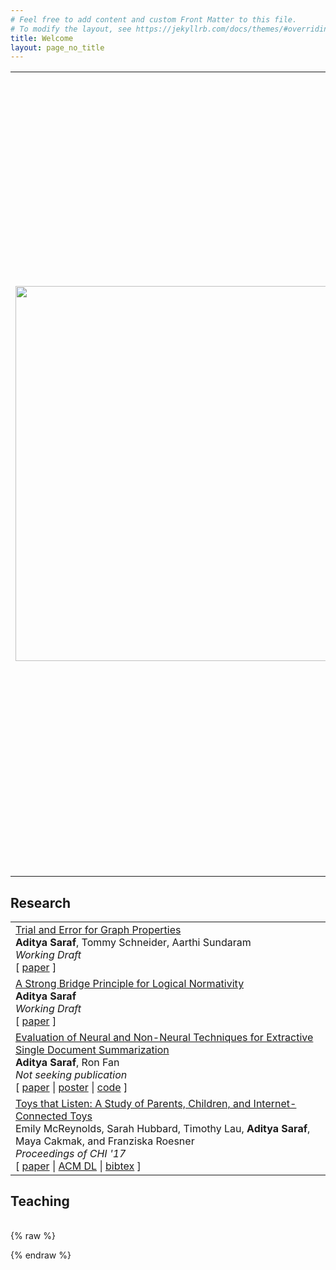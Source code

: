 ```yaml
---
# Feel free to add content and custom Front Matter to this file.
# To modify the layout, see https://jekyllrb.com/docs/themes/#overriding-theme-defaults
title: Welcome
layout: page_no_title
---
```

<table style="border:0px">
<tr style="border:0px">
	<td style="border:0px">
		<img src="assets/images/me.png" width="600px"/>
	</td>
	<td style="border:0px">
		Hello and welcome to my portfolio.<br><br>
		I am currently an undergrad in Computer Science and Engineering at the University of Washington, where I'm projected to graduate Magna Cum Laude. I'm interested in CS PhD programs specializing in theory.  My current research interests include matching markets, graph theory, computational geometry, and applications of logic to computer science. In the past, I've done research in Tech Policy/HCI and Natural Language Processing.<br><br>
		In addition to my CS interests, I'm also narrowly interested in the intersection of Epistemology and logic. I'm minoring in Philosophy, and spent time taking graduate coursework in this area -- see Research for more. <br><br>
		<a href="assets/documents/cv.pdf">[CV]</a><br>
		<a href="https://www.researchgate.net/profile/Aditya_Saraf4">[ResearchGate]</a>
		<a href="https://www.linkedin.com/in/aditya-saraf-83995214a/">[LinkedIn]</a>
		<a href="https://github.com/AdityaSaraf">[GitHub]</a>
	</td>
</tr>
</table>


## Research
<table width="100%" align="center" border="0" cellspacing="0" cellpadding="0">
          <tr>
            <td valign="top">
              <div class='paper_title'>
                <a href="assets/documents/hidden_graph.pdf">Trial and Error for Graph Properties</a>
              </div>
              <div class='paper_rest'>
                <b>Aditya Saraf</b>, Tommy Schneider, Aarthi Sundaram<br/>
                <i>Working Draft</i><br/>
                [ <a href="assets/documents/hiddengraph.pdf">paper</a> ]
              </div>
              <div class="paper_bottom_space"></div>
            </td>
          </tr>
          <tr>
            <td valign="top">
              <div class='paper_title'>
                <a href="assets/documents/logical_normativity.pdf">A Strong Bridge Principle for Logical Normativity</a>
              </div>
              <div class='paper_rest'>
                <b>Aditya Saraf</b><br/>
                <i>Working Draft</i><br/>
                [ <a href="assets/documents/logical_normativity.pdf">paper</a> ]
              </div>
              <div class="paper_bottom_space"></div>
            </td>
          </tr>
          <tr>
            <td valign="top">
              <div class='paper_title'>
                <a href="assets/documents/sds_paper.pdf">Evaluation of Neural and Non-Neural Techniques for Extractive Single Document Summarization</a>
              </div>
              <div class='paper_rest'>
                <b>Aditya Saraf</b>, Ron Fan<br/>
                <i>Not seeking publication</i><br/>
                [ <a href="assets/documents/sds_paper.pdf">paper</a> | <a href="assets/documents/sds_poster.pdf">poster</a> | <a href="https://github.com/AdityaSaraf/primeapeNLP">code</a> ]
              </div>
              <div class="paper_bottom_space"></div>
            </td>
          </tr>
          <tr>
            <td valign="top">
              <div class='paper_title'>
                <a href="assets/documents/toys.pdf">Toys that Listen: A Study of Parents, Children, and Internet-Connected Toys</a>
              </div>
              <div class='paper_rest'>
                Emily McReynolds, Sarah Hubbard, Timothy Lau, <b>Aditya Saraf</b>, Maya Cakmak, and Franziska Roesner<br/>
                <i>Proceedings of CHI '17</i><br/>
                [ <a href="assets/documents/toys.pdf">paper</a> | <a href="https://dl.acm.org/citation.cfm?doid=3025453.3025735">ACM DL</a> | <a href="assets/documents/toys_bibtex.txt">bibtex</a> ]
              </div>
              <div class="paper_bottom_space"></div>
            </td>
    	</tr>
</table>

## Teaching
<table width="100%" align="center" border="0" cellspacing="0" cellpadding="0">
</table>

{% raw %}

{% endraw %}